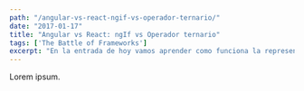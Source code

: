 ```yaml
---
path: "/angular-vs-react-ngif-vs-operador-ternario/"
date: "2017-01-17"
title: "Angular vs React: ngIf vs Operador ternario"
tags: ['The Battle of Frameworks']
excerpt: "En la entrada de hoy vamos aprender como funciona la representación de elementos del DOM dependiendo de la lógica de nuestros componentes tanto como en Angular como en React. El ejemplo que llevaremos a cabo contiene  un reloj el cuál cuando llegue a las 3:14 el texto que se mostrará en pantalla cambiará a “Hora PI”, por."
---
```


Lorem ipsum.